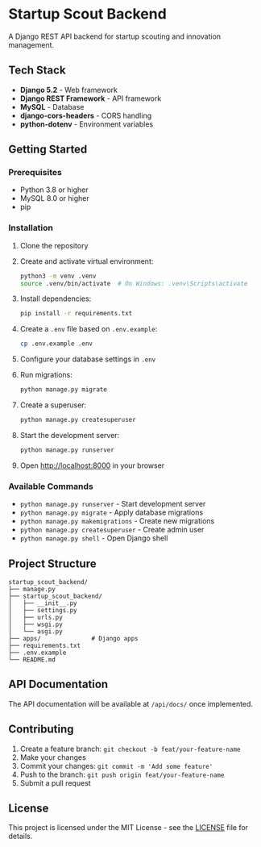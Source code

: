 # Startup Scout Backend

A Django REST API backend for startup scouting and innovation management.

## Tech Stack

- **Django 5.2** - Web framework
- **Django REST Framework** - API framework
- **MySQL** - Database
- **django-cors-headers** - CORS handling
- **python-dotenv** - Environment variables

## Getting Started

### Prerequisites

- Python 3.8 or higher
- MySQL 8.0 or higher
- pip

### Installation

1. Clone the repository
2. Create and activate virtual environment:
   ```bash
   python3 -m venv .venv
   source .venv/bin/activate  # On Windows: .venv\Scripts\activate
   ```

3. Install dependencies:
   ```bash
   pip install -r requirements.txt
   ```

4. Create a `.env` file based on `.env.example`:
   ```bash
   cp .env.example .env
   ```

5. Configure your database settings in `.env`

6. Run migrations:
   ```bash
   python manage.py migrate
   ```

7. Create a superuser:
   ```bash
   python manage.py createsuperuser
   ```

8. Start the development server:
   ```bash
   python manage.py runserver
   ```

9. Open [http://localhost:8000](http://localhost:8000) in your browser

### Available Commands

- `python manage.py runserver` - Start development server
- `python manage.py migrate` - Apply database migrations
- `python manage.py makemigrations` - Create new migrations
- `python manage.py createsuperuser` - Create admin user
- `python manage.py shell` - Open Django shell

## Project Structure

```
startup_scout_backend/
├── manage.py
├── startup_scout_backend/
│   ├── __init__.py
│   ├── settings.py
│   ├── urls.py
│   ├── wsgi.py
│   └── asgi.py
├── apps/              # Django apps
├── requirements.txt
├── .env.example
└── README.md
```

## API Documentation

The API documentation will be available at `/api/docs/` once implemented.

## Contributing

1. Create a feature branch: `git checkout -b feat/your-feature-name`
2. Make your changes
3. Commit your changes: `git commit -m 'Add some feature'`
4. Push to the branch: `git push origin feat/your-feature-name`
5. Submit a pull request

## License

This project is licensed under the MIT License - see the [LICENSE](LICENSE) file for details.
